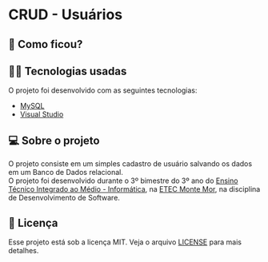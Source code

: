 # CRUD - Usuários

## :eyes: Como ficou?

<!-- <img src="/projectImages/tela-login.png" width="auto" height="370px"></img> -->

## :man_technologist: Tecnologias usadas

O projeto foi desenvolvido com as seguintes tecnologias:
- [MySQL](https://www.mysql.com)
- [Visual Studio](https://visualstudio.microsoft.com/pt-br/)

## :computer: Sobre o projeto

O projeto consiste em um simples cadastro de usuário salvando os dados em um Banco de Dados relacional.
<br/>
O projeto foi desenvolvido durante o 3º bimestre do 3º ano do [Ensino Técnico Integrado ao Médio - Informática](http://www.etecmontemor.com.br//index.php/course/show/9), na [ETEC Monte Mor](http://www.etecmontemor.com.br), na disciplina de Desenvolvimento de Software.


## :memo: Licença

Esse projeto está sob a licença MIT. Veja o arquivo [LICENSE](LICENSE.md) para mais detalhes.

